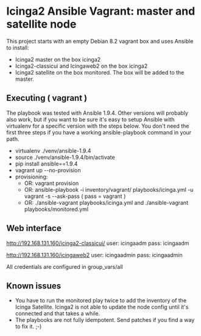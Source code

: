 # Icinga2 Ansible Vagrant: master and satellite node

This project starts with an empty Debian 8.2 vagrant box and uses Ansible to install:
* Icinga2 master on the box icinga2
* Icinga2-classicui and Icingaweb2 on the box icinga2
* Icinga2 satellite on the box monitored. The box will be added to the master.

## Executing ( vagrant )

The playbook was tested with Ansible 1.9.4. Other versions will probably also work, but if you want to be sure it's easy to setup Ansible with virtualenv for a specific version with the steps below. You don't need the first three steps if you have a working ansible-playbook command in your path.

* virtualenv ./venv/ansible-1.9.4
* source ./venv/ansible-1.9.4/bin/activate
* pip install ansible==1.9.4
* vagrant up --no-provision
* provisioning:
   * OR: vagrant provision
   * OR: ansible-playbook -i inventory/vagrant/ playbooks/icinga.yml -u vagrant -s --ask-pass ( pass = vagrant )
   * OR: ./ansible-vagrant playbooks/icinga.yml and ./ansible-vagrant playbooks/monitored.yml

## Web interface

http://192.168.131.160/icinga2-classicui/
user: icingaadm
pass: icingaadm

http://192.168.131.160/icingaweb2
user: icingaadmin
pass: icingaadmin

All credentials are configured in group_vars/all

## Known issues

* You have to run the monitored play twice to add the inventory of the Icinga Satellite. Icinga2 is not able to update the node config until it's connected and that takes a while.
* The playbooks are not fully idempotent. Send patches if you find a way to fix it. ;-)
